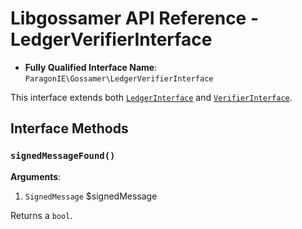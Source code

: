 # Libgossamer API Reference - LedgerVerifierInterface

* **Fully Qualified Interface Name**: `ParagonIE\Gossamer\LedgerVerifierInterface`

This interface extends both [`LedgerInterface`](LedgerInterface.md) and
[`VerifierInterface`](VerifierInterface.md). 

## Interface Methods

### `signedMessageFound()`

**Arguments**:

1. `SignedMessage` $signedMessage

Returns a `bool`.
